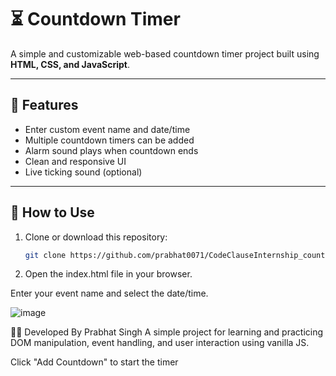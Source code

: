# ⏳ Countdown Timer

A simple and customizable web-based countdown timer project built using **HTML, CSS, and JavaScript**.

---

## 📌 Features

- Enter custom event name and date/time
- Multiple countdown timers can be added
- Alarm sound plays when countdown ends
- Clean and responsive UI
- Live ticking sound (optional)

---

## 🚀 How to Use

1. Clone or download this repository:
   ```bash
   git clone https://github.com/prabhat0071/CodeClauseInternship_countdown_timer.git


2. Open the index.html file in your browser.

Enter your event name and select the date/time.

![image](https://github.com/user-attachments/assets/f4a70e84-b9c5-4429-af28-999c1bcc31dd)






🧑‍💻 Developed By
Prabhat Singh
A simple project for learning and practicing DOM manipulation, event handling, and user interaction using vanilla JS.



Click "Add Countdown" to start the timer
